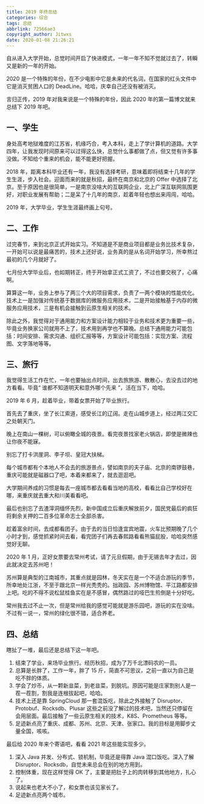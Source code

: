 ```yaml
---
title: 2019 年终总结
categories: 综合
tags: 总结
abbrlink: 72566ae3
copyright_author: Jitwxs
date: 2020-01-08 21:26:21
---
```


自从进入大学开始，总觉时间开启了快进模式，一年一年不知不觉就过去了，转瞬又是新的一年的开始。

2020 是一个特殊的年份，在不少电影中它是未来的代名词，在国家的红头文件中它是消灭贫困人口的 DeadLine。哈哈，庆幸自己还没有被消灭。

言归正传，2019 年对我来说是一个特殊的年份，因此 2020 年的第一篇博文就来总结下 2019 年吧。

## 一、学生

身处高考地狱难度的江苏省，机缘巧合，考入本科，走上了学计算机的道路。大学四年，让我发现时间原来可以过得这么快，总觉什么事都做了点，但又觉有许多事没做。不知给个重来的机会，能不能更好把握。

2018 年，距离本科毕业还有一年，我没有选择考研，意味着即将结束十几年的学生生涯，步入社会。迎面而来的就是秋招，最终在南京和北京的 Offer 中选择了北京。至于原因也是很简单，一是南京没啥大的互联网企业，北上广深互联网氛围更好，对职业发展有帮助；二是呆了十几年的南京，趁着年轻也想出来闯闯，哈哈。

2019 年，大学毕业，学生生涯最终画上句号。

## 二、工作

过完春节，来到北京正式开始实习。不知道是不是商业项目都是业务比技术复杂，一开始可以说是最痛苦的，技术上还好说，业务真的是从名词开始学习，所幸熬过最初的几个月就好了。

七月份大学毕业后，也如期转正，终于开始拿正式工资了，不过也要交税了，心痛啊。

算算这一年，业务上参与了两三个大的项目需求，负责了一两个模块的性能优化。技术上一是加强对传统基于数据库的微服务应用技术，二是开始接触基于内存的微服务应用技术，三是有机会接触到云原生相关的技术。

除此之外，我觉得对于通用能力和方案设计能力相较于业务和技术更为重要一些，毕竟业务换家公司就用不上了，技术用到再学也不算晚。总结下通用能力可能包括：时间安排、需求沟通、组织汇报等等，方案设计可能包括：实现方案、流程图、文字落地等等。

## 三、旅行

我觉得生活工作在忙，一年也要抽出点时间，出去旅旅游、散散心，去没去过的地方看看。毕竟“ 谁都不知道明天和意外哪个先来 ”，活在当下，哈哈。

2019 年 6 月，趁着毕业，带着女票开始了毕业旅行。

首先去了重庆，坐了长江索道，感受长江的辽阔。走在山城步道上，经过两江交汇之处朝天门。

晚上在南山一棵树，可以俯瞰全城的夜景。看完夜景找家老火锅店，即使是微辣也让你夜不能寐。

别忘了打卡洪崖洞、李子坝、皇冠大扶梯。

每个城市都有个本地人不会去的旅游景点，譬如南京的夫子庙、北京的南锣鼓巷，重庆可能就是磁器口了吧，本着来都来了，就去逛逛吧。

大学期间养成的习惯是每去一座城市都去看看当地的高校，看看比自己学校好在哪，来重庆就去重大和川美看看吧。

最后也别忘了去渣滓洞缅怀先烈，新中国成立后重庆解放前夕，国民党最后的疯狂将剩余关押的二百多位革命志士全部杀害。

趁着富余时间，去成都看团子。由于去的当日恰逢宜宾地震，火车比预期晚了几个小时才到，感觉抓紧时间去看，看完团子们再去春熙路看看熊猫屁股，哈哈突然感觉好无聊。

2020 年 1 月，正好女票要去常州考试，请了元旦假期，由于无锡去年才去过，因此就决定去苏州吧！

苏州算是典型的江南城市，其重点就是园林，冬天实在是一个不适合游玩的季节，所幸地处江浙，不至于跟北京一样光秃秃的。拙政园、苏州博物馆、平江路都安排上吧。吃的不得不说松鼠桂鱼实在是不感冒，偶然路过的哑巴生煎倒是十分好吃。 

常州我去过不止一次，但是常州给我的感觉可能就是游乐园吧，游玩的实在没啥。不过有一说一，常州的绿化很不错，适合养老。

## 四、总结

瞎扯了一堆，最后还是总结下这一年吧。

1. 结束了学业，来场毕业旅行。经历秋招，成为了万千北漂码农的一员。
2. 总算是长胖了，工作一年，胖了 15 斤，简直不可思议，之前一直以为自己是吃不胖的体质。
3. 学会了炒币，从一颗新韭菜，到老韭菜，到脱坑。原因可能是庄家割别人是一茬一茬割，割我是连根拔起吧，哈哈。
4. 技术上还是靠 SpringCloud 那一套混饭吃，除此之外接触了 Disruptor、Protobuf、Rocksdb、Plusar 这些之前没了解过的技术吧，当然还只停留在会用层面。最后接触了一些云原生相关的技术，K8S、Prometheus 等等。
5. 足迹新点亮了重庆、成都、苏州、北京、天津、张家口。我的目标是用脚步丈量全国，咳咳。

最后给 2020 年来个寄语吧，看看 2021 年这些能实现多少。

1. 深入 Java 并发、分布式、锁机制，毕竟还是得靠 Java 混口饭吃。深入了解 Disruptor、Rocksdb，自觉未来总会在别的地方用到。
2. 控制体重，现在这样觉得 OK 了，主要是把肚子上的肉转移到其他地方，扎心了。
3. 说起来也老大不小了，和女票也该见家长了。
4. 足迹新点亮两个城市。

